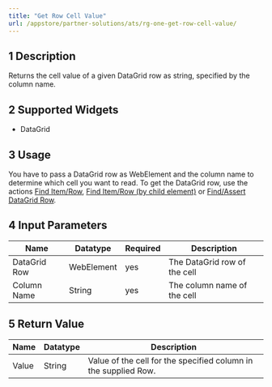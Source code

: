 ```yaml
---
title: "Get Row Cell Value"
url: /appstore/partner-solutions/ats/rg-one-get-row-cell-value/
---
```


## 1 Description

Returns the cell value of a given DataGrid row as string, specified by the column name.

## 2 Supported Widgets

* DataGrid

## 3 Usage

You have to pass a DataGrid row as WebElement and the column name to determine which cell you want to read. To get the DataGrid row, use the actions [Find Item/Row](/appstore/partner-solutions/ats/rg-one-find-itemrow/), [Find Item/Row (by child element)](/appstore/partner-solutions/ats/rg-one-find-itemrow-by-child/) or [Find/Assert DataGrid Row](/appstore/partner-solutions/ats/rg-one-findassert-datagrid-row/).    

## 4 Input Parameters

Name | Datatype | Required| Description
--- | --- | --- | ---
DataGrid Row | WebElement |yes| The DataGrid row of the cell
Column Name | String | yes |The column name of the cell

## 5 Return Value

Name | Datatype | Description
--- | --- | ---
Value | String | Value of the cell for the specified column in the supplied Row.
